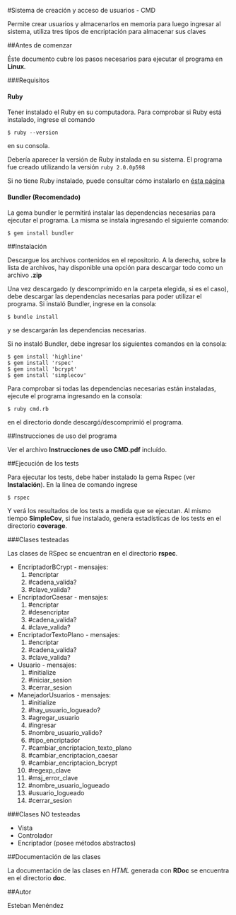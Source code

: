 #Sistema de creación y acceso de usuarios - CMD

Permite crear usuarios y almacenarlos en memoria para luego ingresar al sistema, utiliza tres 
tipos de encriptación para almacenar sus claves

##Antes de comenzar

Éste documento cubre los pasos necesarios para ejecutar el programa en **Linux**.

###Requisitos 

#### Ruby

Tener instalado el Ruby en su computadora. Para comprobar si Ruby está instalado, ingrese el comando
```
$ ruby --version
``` 
en su consola. 

Debería aparecer la versión de Ruby instalada en su sistema. 
El programa fue creado utilizando la versión `ruby 2.0.0p598`

Si no tiene Ruby instalado, puede consultar cómo instalarlo en [ésta página](https://www.ruby-lang.org/es/downloads/)

#### Bundler (Recomendado)

La gema bundler le permitirá instalar las dependencias necesarias para ejecutar el programa.
La misma se instala ingresando el siguiente comando:
```
$ gem install bundler
```

##Instalación

Descargue los archivos contenidos en el repositorio. A la derecha, sobre la lista de archivos, 
hay disponible una opción para descargar todo como un archivo **.zip**

Una vez descargado (y descomprimido en la carpeta elegida, si es el caso), debe descargar las
dependencias necesarias para poder utilizar el programa. Si instaló Bundler, ingrese en la consola:
```
$ bundle install
```
y se descargarán las dependencias necesarias.

Si no instaló Bundler, debe ingresar los siguientes comandos en la consola:
```
$ gem install 'highline'
$ gem install 'rspec'
$ gem install 'bcrypt'
$ gem install 'simplecov'
```
Para comprobar si todas las dependencias necesarias están instaladas, ejecute el programa
ingresando en la consola:
```
$ ruby cmd.rb
```
en el directorio donde descargó/descomprimió el programa.

##Instrucciones de uso del programa

Ver el archivo **Instrucciones de uso CMD.pdf** incluído.

##Ejecución de los tests

Para ejecutar los tests, debe haber instalado la gema Rspec (ver **Instalación**).
En la línea de comando ingrese
```
$ rspec
```
Y verá los resultados de los tests a medida que se ejecutan. Al mismo tiempo **SimpleCov**,
si fue instalado, genera estadísticas de los tests en el directorio **coverage**.

###Clases testeadas

Las clases de RSpec se encuentran en el directorio **rspec**.

* EncriptadorBCrypt - mensajes:
	1. #encriptar
	2. #cadena_valida?
	3. #clave_valida?
* EncriptadorCaesar - mensajes:
	1. #encriptar
	2. #desencriptar
	3. #cadena_valida?
	4. #clave_valida?
* EncriptadorTextoPlano - mensajes:
	1. #encriptar
	2. #cadena_valida?
	3. #clave_valida?
* Usuario - mensajes:
	1. #initialize
	2. #iniciar_sesion
	3. #cerrar_sesion
* ManejadorUsuarios - mensajes:
	1. #initialize
	2. #hay_usuario_logueado?
	3. #agregar_usuario
	4. #ingresar
	5. #nombre_usuario_valido?
	6. #tipo_encriptador
	7. #cambiar_encriptacion_texto_plano
	8. #cambiar_encriptacion_caesar
	9. #cambiar_encriptacion_bcrypt
	10. #regexp_clave
	11. #msj_error_clave
	12. #nombre_usuario_logueado
	13. #usuario_logueado
	14. #cerrar_sesion

###Clases NO testeadas

* Vista
* Controlador
* Encriptador (posee métodos abstractos)

##Documentación de las clases

La documentación de las clases en *HTML* generada con **RDoc** se encuentra en el directorio **doc**.

##Autor

Esteban Menéndez







